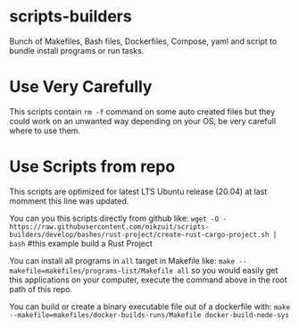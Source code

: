 # scripts-builders
Bunch of Makefiles, Bash files, Dockerfiles, Compose, yaml and script to bundle install programs or run tasks.

# Use Very Carefully
This scripts contain `rm -f` command on some auto created files but they could work on an unwanted way depending on your OS, be very carefull where to use them.

# Use Scripts from repo
This scripts are optimized for latest LTS Ubuntu release (20.04) at last momment this line was updated.

You can you this scripts directly from github like:
`wget -O - https://raw.githubusercontent.com/mikzuit/scripts-builders/develop/bashes/rust-project/create-rust-cargo-project.sh | bash` #this example build a Rust Project

You can install all programs in `all` target in Makefile like: 
`make --makefile=makefiles/programs-list/Makefile all` so you would easily get this applications on your computer, execute the command above in the root path of this repo.

You can build or create a binary executable file out of a dockerfile with:
`make --makefile=makefiles/docker-builds-runs/Makefile docker-build-node-sys`